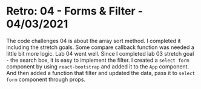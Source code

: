 # Retro: 04 - Forms & Filter - 04/03/2021   

The code challenges 04 is about the array sort method. I completed it including the stretch goals. Some compare callback function was needed a little bit more logic. Lab 04 went well. Since I completed lab 03 stretch goal - the search box, it is easy to implement the filter. I created a `select form` component by using `react-bootstrap` and added it to the `App` component. And then added a function that filter and updated the data, pass it to `select form` component through props.   
 